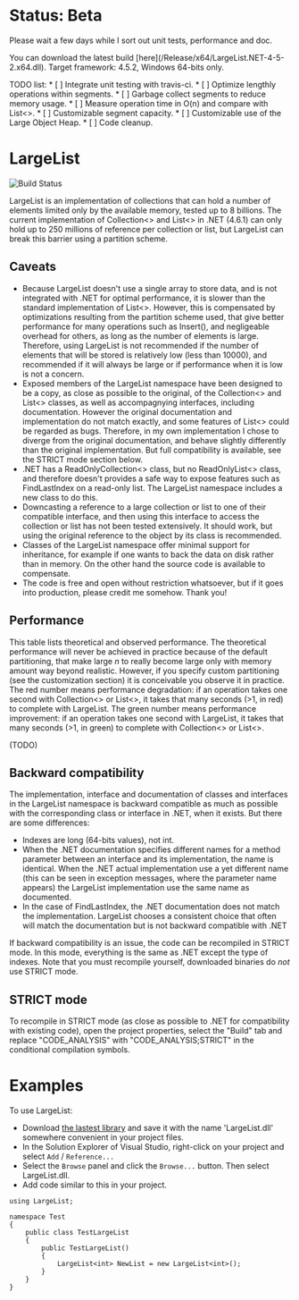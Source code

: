 # Status: Beta
Please wait a few days while I sort out unit tests, performance and doc.
<p>
You can download the latest build [here](/Release/x64/LargeList.NET-4-5-2.x64.dll). Target framework: 4.5.2, Windows 64-bits only.
<p>
TODO list:
* [ ] Integrate unit testing with travis-ci.
* [ ] Optimize lengthly operations within segments.
* [ ] Garbage collect segments to reduce memory usage.
* [ ] Measure operation time in O(n) and compare with List&lt;>.
* [ ] Customizable segment capacity.
* [ ] Customizable use of the Large Object Heap.
* [ ] Code cleanup.

# LargeList
![Build Status](https://travis-ci.org/travis-ci/travis-web.svg?branch=master)

LargeList is an implementation of collections that can hold a number of elements limited only by the available memory, tested up to 8 billions.
The current implementation of Collection&lt;> and List&lt;> in .NET (4.6.1) can only hold up to 250 millions of reference per collection or list, but LargeList can break this barrier using a partition scheme.

## Caveats
* Because LargeList doesn't use a single array to store data, and is not integrated with .NET for optimal performance, it is slower than the standard implementation of List&lt;>. However, this is compensated by optimizations resulting from the partition scheme used, that give better performance for many operations such as Insert(), and negligeable overhead for others, as long as the number of elements is large. Therefore, using LargeList is not recommended if the number of elements that will be stored is relatively low (less than 10000), and recommended if it will always be large or if performance when it is low is not a concern.
* Exposed members of the LargeList namespace have been designed to be a copy, as close as possible to the original, of the Collection&lt;> and List&lt;> classes, as well as accompagnying interfaces, including documentation. However the original documentation and implementation do not match exactly, and some features of List&lt;> could be regarded as bugs. Therefore, in my own implementation I chose to diverge from the original documentation, and behave slightly differently than the original implementation. But full compatibility is available, see the STRICT mode section below.
* .NET has a ReadOnlyCollection&lt;> class, but no ReadOnlyList&lt;> class, and therefore doesn't provides a safe way to expose features such as FindLastIndex on a read-only list. The LargeList namespace includes a new class to do this.
* Downcasting a reference to a large collection or list to one of their compatible interface, and then using this interface to access the collection or list has not been tested extensively. It should work, but using the original reference to the object by its class is recommended.
* Classes of the LargeList namespace offer minimal support for inheritance, for example if one wants to back the data on disk rather than in memory. On the other hand the source code is available to compensate.
* The code is free and open without restriction whatsoever, but if it goes into production, please credit me somehow. Thank you!

## Performance
This table lists theoretical and observed performance.
The theoretical performance will never be achieved in practice because of the default partitioning, that make large <i>n</i> to really become large only with memory amount way beyond realistic. However, if you specify custom partitioning (see the customization section) it is conceivable you observe it in practice.
The red number means performance degradation: if an operation takes one second with Collection&lt;> or List&lt;>, it takes that many seconds (>1, in red) to complete with LargeList.
The green number means performance improvement: if an operation takes one second with LargeList, it takes that many seconds (>1, in green) to complete with Collection&lt;> or List&lt;>.
<p>(TODO)</p>

## Backward compatibility
The implementation, interface and documentation of classes and interfaces in the LargeList namespace is backward compatible as much as possible with the corresponding class or interface in .NET, when it exists. But there are some differences:
* Indexes are long (64-bits values), not int.
* When the .NET documentation specifies different names for a method parameter between an interface and its implementation, the name is identical. When the .NET actual implementation use a yet different name (this can be seen in exception messages, where the parameter name appears) the LargeList implementation use the same name as documented.
* In the case of FindLastIndex, the .NET documentation does not match the implementation. LargeList chooses a consistent choice that often will match the documentation but is not backward compatible with .NET

If backward compatibility is an issue, the code can be recompiled in STRICT mode. In this mode, everything is the same as .NET except the type of indexes. Note that you must recompile yourself, downloaded binaries do <i>not</i> use STRICT mode.

## STRICT mode
To recompile in STRICT mode (as close as possible to .NET for compatibility with existing code), open the project properties, select the "Build" tab and replace "CODE_ANALYSIS" with "CODE_ANALYSIS;STRICT" in the conditional compilation symbols.

# Examples
To use LargeList:
* Download [the lastest library](/Release/x64/LargeList.NET-4-5-2.x64.dll) and save it with the name 'LargeList.dll' somewhere convenient in your project files.
* In the Solution Explorer of Visual Studio, right-click on your project and select `Add` / `Reference...`
* Select the `Browse` panel and click the `Browse...` button. Then select LargeList.dll.
* Add code similar to this in your project.

```
using LargeList;

namespace Test
{
    public class TestLargeList
    {
        public TestLargeList()
        {
            LargeList<int> NewList = new LargeList<int>();
        }
    }
}
```

